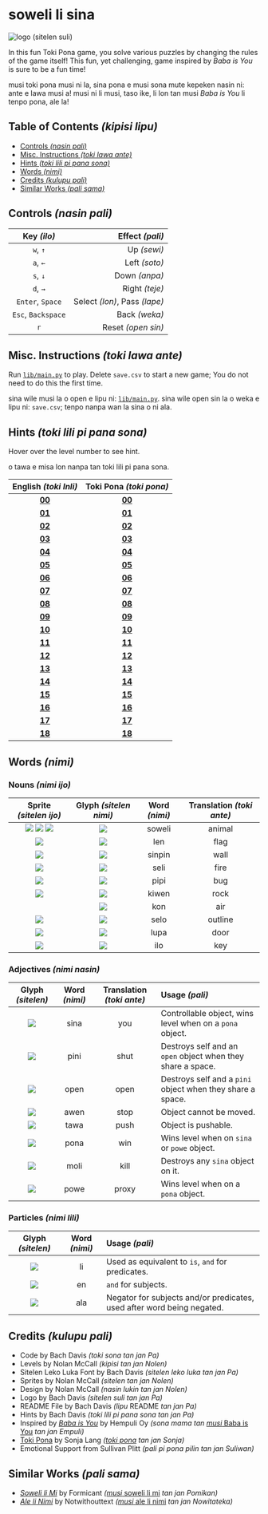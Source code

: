 # soweli li sina

![logo (sitelen suli)](./images/logo.png)

In this fun Toki Pona game, you solve various puzzles by changing the rules of the game itself! This fun, yet challenging, game inspired by *Baba is You* is sure to be a fun time!

musi toki pona musi ni la, sina pona e musi sona mute kepeken nasin ni: ante e lawa musi a! musi ni li musi, taso ike, li lon tan musi *Baba is You* li tenpo pona, ale la!

## Table of Contents *(kipisi lipu)*
* [Controls *(nasin pali)*](#controls-nasin-pali)
* [Misc. Instructions *(toki lawa ante)*](#misc-instructions-toki-lawa-ante)
* [Hints *(toki lili pi pana sona)*](#hints-toki-lili-pi-pana-sona)
* [Words *(nimi)*](#words-nimi)
* [Credits *(kulupu pali)*](#credits-kulupu-pali)
* [Similar Works *(pali sama)*](#similar-works-pali-sama)

## Controls *(nasin pali)*
| **Key *(ilo)*** | **Effect *(pali)*** |
| :---: | ---: |
| `w`, `↑` | Up *(sewi)* |
| `a`, `←` | Left *(soto)* |
| `s`, `↓` | Down *(anpa)* |
| `d`, `→` | Right *(teje)* |
| `Enter`, `Space` | Select *(lon)*, Pass *(lape)* |
| `Esc`, `Backspace` | Back *(weka)* |
| `r` | Reset *(open sin)* |

## Misc. Instructions *(toki lawa ante)*
Run [`lib/main.py`](./lib/main.py) to play. Delete `save.csv` to start a new game; You do not need to do this the first time.

sina wile musi la o open e lipu ni: [`lib/main.py`](./lib/main.py). sina wile open sin la o weka e lipu ni: `save.csv`; tenpo nanpa wan la sina o ni ala.

## Hints *(toki lili pi pana sona)*
Hover over the level number to see hint.

o tawa e misa lon nanpa tan toki lili pi pana sona.

| **English *(toki Inli)*** | **Toki Pona *(toki pona)*** |
| :---: | :---: |
| <a href="#" title="Move you onto win.">**00**</a> | <a href="#" title="o tawa e sina tawa pona.">**00**</a> |
| <a href="#" title="Go around.">**01**</a> | <a href="#" title="o tawa sike.">**01**</a> |
| <a href="#" title="Reread the rules.">**02**</a> | <a href="#" title="o lukin sin e lawa.">**02**</a> |
| <a href="#" title="Push past.">**03**</a> | <a href="#" title="o utala tan tawa.">**03**</a> |
| <a href="#" title="You are win.">**04**</a> | <a href="#" title="sina pona">**04**</a> |
| <a href="#" title="Don't negate it.">**05**</a> | <a href="#" title="o ala ala">**05**</a> |
| <a href="#" title="Fire is deadly.">**06**</a> | <a href="#" title="seli li ken moli.">**06**</a> |
| <a href="#" title="Fire is not deadly.">**07**</a> | <a href="#" title="seli li ken ala moli.">**07**</a> |
| <a href="#" title="Wall isn't anything.">**08**</a> | <a href="#" title="monsi li ala.">**08**</a> |
| <a href="#" title="Nothing is air.">**09**</a> | <a href="#" title="ala li kon.">**09**</a> |
| <a href="#" title="A whole new you!">**10**</a> | <a href="#" title="sina sin a!">**10**</a> |
| <a href="#" title="The flag is gullible.">**11**</a> | <a href="#" title="len li kute mute.">**11**</a> |
| <a href="#" title="Press space or enter to pass.">**12**</a> | <a href="#" title="o kepeken e ilo kon anu ilo lon tan tawa ala.">**12**</a> |
| <a href="#" title="You aren't stop.">**13**</a> | <a href="#" title="sina awen ala.">**13**</a> |
| <a href="#" title="Unsync the yous.">**14**</a> | <a href="#" title="o ante e sina tu.">**14**</a> |
| <a href="https://knowyourmeme.com/memes/loss" title="IS THAT LOSS!?">**15**</a> | <a href="https://knowyourmeme.com/memes/loss" title="ni li sitelen pi kama jo ala anu seme a!?">**15**</a> |
| <a href="#" title="Is door stop?">**16**</a> | <a href="#" title="lupa li awen ala awen?">**16**</a> |
| <a href="#" title="Wall isn't air, is it?">**17**</a> | <a href="#" title="sinpin li kon ala, anu seme?">**17**</a> |
| <a href="#" title="Air should be win.">**18**</a> | <a href="#" title="kon o pona.">**18**</a> |

## Words *(nimi)*
### Nouns *(nimi ijo)*
| **Sprite *(sitelen ijo)*** | **Glyph *(sitelen nimi)*** | **Word *(nimi)*** | **Translation *(toki ante)*** |
| :---: | :---: | :---: | :---: |
| ![](./images/Things/tSoweliFront.png) ![](./images/Things/tSoweliSide.png) ![](./images/Things/tSoweliBack.png) | ![](./images/Words/wSoweli.png) | soweli | animal |
| ![](./images/Things/tLen.png) | ![](./images/Words/wLen.png) | len | flag |
| ![](./images/Things/tSinpin.png) | ![](./images/Words/wSinpin.png) | sinpin | wall |
| ![](./images/Things/tSeli.png) | ![](./images/Words/wSeli.png) | seli | fire |
| ![](./images/Things/tPipi.png) | ![](./images/Words/wPipi.png) | pipi | bug |
| ![](./images/Things/tKiwen.png) | ![](./images/Words/wKiwen.png) | kiwen | rock |
| | ![](./images/Words/wKon.png) | kon | air |
| ![](./images/Things/tSelo.png) | ![](./images/Words/wSelo.png) | selo | outline |
| ![](./images/Things/tLupa.png) | ![](./images/Words/wLupa.png) | lupa | door |
| ![](./images/Things/tIlo.png) | ![](./images/Words/wIlo.png) | ilo | key |

### Adjectives *(nimi nasin)*
| **Glyph *(sitelen)*** | **Word *(nimi)*** | **Translation *(toki ante)*** | **Usage *(pali)*** |
| :---: | :---: | :---: | :--- |
| ![](./images/Words/wSina.png) | sina | you | Controllable object, wins level when on a `pona` object. |
| ![](./images/Words/wPini.png) | pini | shut | Destroys self and an `open` object when they share a space. |
| ![](./images/Words/wOpen.png) | open | open | Destroys self and a `pini` object when they share a space. |
| ![](./images/Words/wAwen.png) | awen | stop | Object cannot be moved. |
| ![](./images/Words/wTawa.png) | tawa | push | Object is pushable. |
| ![](./images/Words/wPona.png) | pona | win | Wins level when on `sina` or `powe` object. |
| ![](./images/Words/wMoli.png) | moli | kill | Destroys any `sina` object on it. |
| ![](./images/Words/wPowe.png) | powe | proxy | Wins level when on a `pona` object. |

### Particles *(nimi lili)*
| **Glyph *(sitelen)*** | **Word *(nimi)*** | **Usage *(pali)*** |
| :---: | :---: | :--- |
| ![](./images/Words/wLi.png) | li | Used as equivalent to `is`, `and` for predicates. |
| ![](./images/Words/wEn.png) | en | `and` for subjects. |
| ![](./images/Words/wAla.png) | ala | Negator for subjects and/or predicates, used after word being negated. |

## Credits *(kulupu pali)*
* Code by Bach Davis *(toki sona tan jan Pa)*
* Levels by Nolan McCall *(kipisi tan jan Nolen)*
* Sitelen Leko Luka Font by Bach Davis *(sitelen leko luka tan jan Pa)*
* Sprites by Nolan McCall *(sitelen tan jan Nolen)*
* Design by Nolan McCall *(nasin lukin tan jan Nolen)*
* Logo by Bach Davis *(sitelen suli tan jan Pa)*
* README File by Bach Davis *(lipu* README *tan jan Pa)*
* Hints by Bach Davis *(toki lili pi pana sona tan jan Pa)*
* Inspired by [*Baba is You*](https://store.steampowered.com/app/736260/Baba_Is_You/) by Hempuli Oy *(sona mama tan* [*musi* Baba is You](https://store.steampowered.com/app/736260/Baba_Is_You/) *tan jan Empuli)*
* [Toki Pona](https://tokipona.org) by Sonja Lang *([toki pona](https://tokipona.org) tan jan Sonja)* 
* Emotional Support from Sullivan Plitt *(pali pi pona pilin tan jan Suliwan)*

## Similar Works *(pali sama)*
* [*Soweli li Mi*](https://formicant.github.io/soweli-li-mi/) by Formicant *(*[*musi* soweli li mi](https://formicant.github.io/soweli-li-mi/) *tan jan Pomikan)*
* [*Ale li Nimi*](https://editor.p5js.org/not-without-text/full/oE11X3Pnj) by Notwithouttext *(*[*musi* ale li nimi](https://editor.p5js.org/not-without-text/full/oE11X3Pnj) *tan jan Nowitateka)*